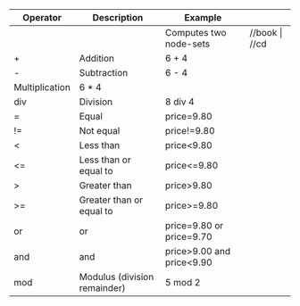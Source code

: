| Operator       | Description                  | Example                   |                |
| -------------- | ---------------------------- | ------------------------- | -------------- |
|                |                              | Computes two node-sets    | //book \| //cd |
| +              | Addition                     | 6 + 4                     |                |
| -              | Subtraction                  | 6 - 4                     |                |
| Multiplication | 6 * 4                        |                           |                |
| div            | Division                     | 8 div 4                   |                |
| =              | Equal                        | price=9.80                |                |
| !=             | Not equal                    | price!=9.80               |                |
| <              | Less than                    | price<9.80                |                |
| <=             | Less than or equal to        | price<=9.80               |                |
| >              | Greater than                 | price>9.80                |                |
| >=             | Greater than or equal to     | price>=9.80               |                |
| or             | or                           | price=9.80 or price=9.70  |                |
| and            | and                          | price>9.00 and price<9.90 |                |
| mod            | Modulus (division remainder) | 5 mod 2                   |                |